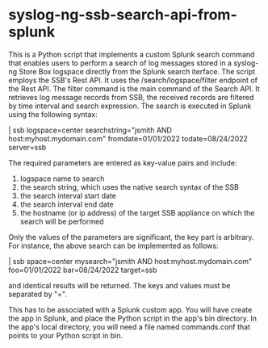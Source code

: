 # syslog-ng-ssb-search-api-from-splunk
This is a Python script that implements a custom Splunk search command that enables users to perform
a search of log messages stored in a syslog-ng Store Box logspace directly from the Splunk search iterface.
The script employs the SSB's Rest API. It uses the /search/logspace/filter endpoint of the Rest API.
The filter command is the main command of the Search API. It retrieves log message records from SSB, the 
received records are filtered by time interval and search expression. The search is executed in Splunk using 
the following syntax:

| ssb logspace=center searchstring="jsmith AND host:myhost.mydomain.com" fromdate=01/01/2022 todate=08/24/2022 server=ssb

The required parameters are entered as key-value pairs and include:
1. logspace name to search
2. the search string, which uses the native search syntax of the SSB 
3. the search interval start date
4. the search interval end date
5. the hostname (or ip address) of the target SSB appliance on which the search will be performed

Only the values of the parameters are significant, the key part is arbitrary. For instance, the above search 
can be implemented as follows:

| ssb space=center mysearch="jsmith AND host:myhost.mydomain.com" foo=01/01/2022 bar=08/24/2022 target=ssb

and identical results will be returned. The keys and values must be separated by "=".

This has to be associated with a Splunk custom app. You will have create the app in Splunk, and place the Python script in the app's bin
directory. In the app's local directory, you will need a file named commands.conf that points to your Python script in bin.
